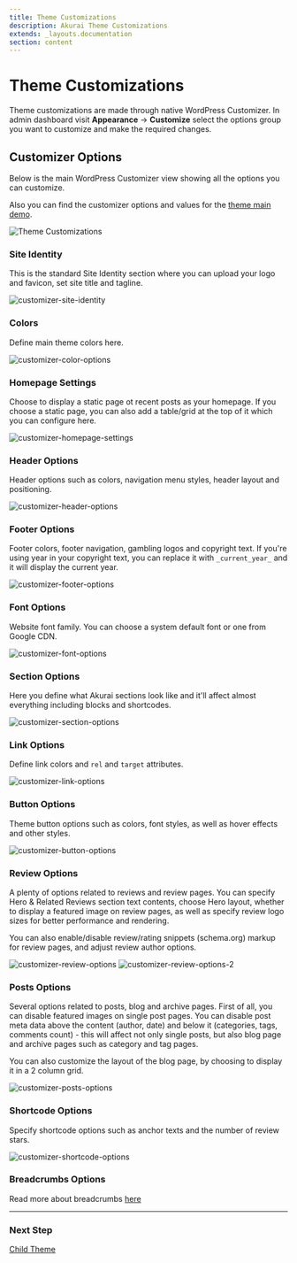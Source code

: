 ```yaml
---
title: Theme Customizations
description: Akurai Theme Customizations
extends: _layouts.documentation
section: content
---
```


# Theme Customizations

Theme customizations are made through native WordPress Customizer.
In admin dashboard visit **Appearance** &#8594; **Customize** select the options group you want to customize and make the required changes.

## Customizer Options

Below is the main WordPress Customizer view showing all the options you can customize.

Also you can find the customizer options and values for the [theme main demo](https://dinomatic.com/demos/akurai/one).

![Theme Customizations](/assets/images/akurai/akurai-customizations.png)

### Site Identity

This is the standard Site Identity section where you can upload your logo and favicon, set site title and tagline.

![customizer-site-identity](/assets/images/akurai/customizer/site-identity.png)

### Colors

Define main theme colors here.

![customizer-color-options](/assets/images/akurai/customizer/colors.png)

### Homepage Settings

Choose to display a static page ot recent posts as your homepage. If you choose a static page, you can also add a table/grid at the top of it which you can configure here.

![customizer-homepage-settings](/assets/images/akurai/customizer/homepage-settings.png)

### Header Options

Header options such as colors, navigation menu styles, header layout and positioning.

![customizer-header-options](/assets/images/akurai/customizer/header-options.png)

### Footer Options

Footer colors, footer navigation, gambling logos and copyright text.
If you're using year in your copyright text, you can replace it with `_current_year_` and it will display the current year.

![customizer-footer-options](/assets/images/akurai/customizer/footer-options.png)

### Font Options

Website font family. You can choose a system default font or one from Google CDN.

![customizer-font-options](/assets/images/akurai/customizer/font-options.png)

### Section Options

Here you define what Akurai sections look like and it'll affect almost everything including blocks and shortcodes.

![customizer-section-options](/assets/images/akurai/customizer/section-options.png)

### Link Options

Define link colors and `rel` and `target` attributes.

![customizer-link-options](/assets/images/akurai/customizer/link-options.png)

### Button Options

Theme button options such as colors, font styles, as well as hover effects and other styles.

![customizer-button-options](/assets/images/akurai/customizer/button-options.png)

### Review Options

A plenty of options related to reviews and review pages. You can specify Hero & Related Reviews section text contents, choose Hero layout, whether to display a featured image on review pages, as well as specify review logo sizes for better performance and rendering.

You can also enable/disable review/rating snippets (schema.org) markup for review pages, and adjust review author options.

![customizer-review-options](/assets/images/akurai/customizer/review-options.png)
![customizer-review-options-2](/assets/images/akurai/customizer/review-options-2.png)

### Posts Options

Several options related to posts, blog and archive pages.
First of all, you can disable featured images on single post pages. You can disable post meta data above the content (author, date) and below it (categories, tags, comments count) - this will affect not only single posts, but also blog page and archive pages such as category and tag pages.

You can also customize the layout of the blog page, by choosing to display it in a 2 column grid.

![customizer-posts-options](/assets/images/akurai/customizer/posts-options.png)

### Shortcode Options

Specify shortcode options such as anchor texts and the number of review stars.

![customizer-shortcode-options](/assets/images/akurai/customizer/shortcode-options.png)

### Breadcrumbs Options

Read more about breadcrumbs [here](/docs/akurai/breadcrumbs)

---

### Next Step

[Child Theme](/docs/akurai/child-theme/)
